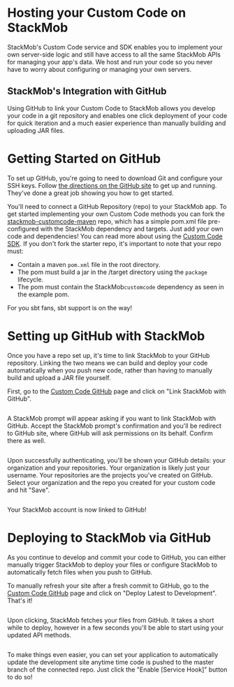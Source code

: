 # Hosting your Custom Code on StackMob

StackMob's Custom Code service and SDK enables you to implement your own server-side logic and still have access to all the same StackMob APIs for managing your app's data. We host and run your code so you never have to worry about configuring or managing your own servers.

## StackMob's Integration with GitHub

Using GitHub to link your Custom Code to StackMob allows you develop your code in a git repository and enables one click deployment of your code for quick iteration and a much easier experience than manually building and uploading JAR files.

# Getting Started on GitHub

To set up GitHub, you're going to need to download Git and configure your SSH keys. Follow <a href="https://help.github.com/articles/set-up-git" target="_blank">the directions on the GitHub site</a> to get up and running.  They've done a great job showing you how to get started.

You'll need to connect a GitHub Repository (repo) to your StackMob app. To get started implementing your own Custom Code methods you can fork the <a href="https://github.com/stackmob/stackmob-customcode-maven">stackmob-customcode-maven</a> repo, which has a simple pom.xml file pre-configured with the StackMob dependency and targets. Just add your own code and dependencies! You can read more about using the <a href="https://developer.stackmob.com/tutorials/customcode/Getting-Started:-Custom-Code-SDK">Custom Code SDK</a>.
If you don't fork the starter repo, it's important to note that your repo must:

  *  Contain a maven `pom.xml` file in the root directory.
  *  The pom must build a jar in the /target directory using the `package` lifecycle.
  *  The pom must contain the StackMob`customcode` dependency as seen in the example pom.

For you sbt fans, sbt support is on the way!

# Setting up GitHub with StackMob

Once you have a repo set up, it's time to link StackMob to your GitHub repository. Linking the two means we can build and deploy your code automatically when you push new code, rather than having to manually build and upload a JAR file yourself.

First, go to the <a href="https://dashboard.stackmob.com/module/customcode/view" target="_blank">Custom Code GitHub</a> page and click on "Link StackMob with GitHub".

<p class="screenshot"><img src="https://s3.amazonaws.com/static.stackmob.com/images/modules/customcode/modules-customcode-link-with-github-1.png" alt=""/></p>

A StackMob prompt will appear asking if you want to link StackMob with GitHub.  Accept the StackMob prompt's confirmation and you'll be redirect to GitHub site, where GitHub will ask permissions on its behalf.  Confirm there as well.

<p class="screenshot"><img src="https://s3.amazonaws.com/static.stackmob.com/images/modules/customcode/modules-customcode-authorize-with-github.png" alt=""/></p>

Upon successfully authenticating, you'll be shown your GitHub details:  your organization and your repositories.  Your organization is likely just your username.  Your repositories are the projects you've created on GitHub. Select your organization and the repo you created for your custom code and hit "Save".

<p class="screenshot"><img src="https://s3.amazonaws.com/static.stackmob.com/images/modules/customcode/modules-customcode-link-with-github-2.png" alt=""/></p>



Your StackMob account is now linked to GitHub!

# Deploying to StackMob via GitHub

As you continue to develop and commit your code to GitHub, you can either manually trigger StackMob to deploy your files or configure StackMob to automatically fetch files when you push to GitHub.

To manually refresh your site after a fresh commit to GitHub, go to the <a href="https://dashboard.stackmob.com/module/customcode/view" target="_blank">Custom Code GitHub</a> page and click on "Deploy Latest to Development". That's it!

<p class="screenshot"><img src="https://s3.amazonaws.com/static.stackmob.com/images/modules/customcode/modules-customcode-deploy-latest.png" alt=""/></p>


Upon clicking, StackMob fetches your files from GitHub.  It takes a short while to deploy, however in a few seconds you'll be able to start using your updated API methods.

<p class="screenshot"><img src="https://s3.amazonaws.com/static.stackmob.com/images/modules/customcode/modules-customcode-deploy-history.png" alt=""/></p>


To make things even easier, you can set your application to automatically update the development site anytime time code is pushed to the master branch of the connected repo. Just click the "Enable [Service Hook]" button to do so!

<p class="screenshot"><img src="https://s3.amazonaws.com/static.stackmob.com/images/modules/customcode/modules-customcode-enable-service-hook.png" alt=""/></p>
